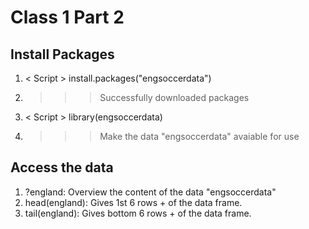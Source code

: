 # Class 1 Part 2 
## Install Packages
1. < Script > install.packages("engsoccerdata")
2. >>> Successfully downloaded packages
3. < Script > library(engsoccerdata)
4. >>> Make the data "engsoccerdata" avaiable for use
## Access the data
1. ?england: Overview the content of the data "engsoccerdata"
2. head(england): Gives 1st 6 rows + of the data frame.
3. tail(england): Gives bottom 6 rows + of the data frame. 
